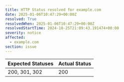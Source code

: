 ```yaml
---
title: HTTP Status resolved for example.com
date: 2025-01-06T10:47:29+00:00Z
resolved: True
resolvedWhen: 2025-01-06T10:47:29+00:00Z
resolvedStartTime: 2024-10-25T21:09:43.191474+00:00
severity: notice
affected:
  - example.com
section: issue
---
```


| Expected Statuses | Actual Status  |
|-------------------|----------------|
| 200, 301, 302 | 200 |
